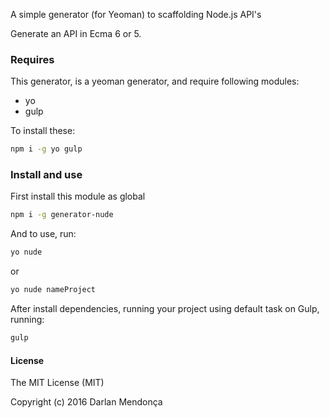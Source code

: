A simple generator (for Yeoman) to scaffolding Node.js API's

Generate an API in Ecma 6 or 5.

### Requires
This generator, is a yeoman generator, and require following modules:

- yo
- gulp

To install these:
```sh
npm i -g yo gulp
```

### Install and use

First install this module as global
```sh
npm i -g generator-nude
```

And to use, run:
```sh
yo nude
```
or
```sh
yo nude nameProject
```

After install dependencies, running your project using default task on Gulp, running:

```sh
gulp
```


#### License

The MIT License (MIT)

Copyright (c) 2016 Darlan Mendonça
